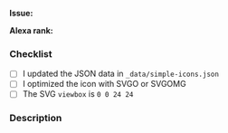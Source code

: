 <!--
Before opening your pull request, have a quick look at our contribution guidelines:
https://github.com/simple-icons/simple-icons/blob/develop/CONTRIBUTING.md

Consider adding a preview image of your submission using:
https://petershaggynoble.github.io/MDI-Sandbox/simpleicons/preview/
-->

**Issue:**

<!-- OR -->

**Alexa rank:**
  <!-- The Alexa rank can be retrieved at https://www.alexa.com/siteinfo/
       Please see our contributing guidelines for more details on how we
       assess a brand's popularity. -->

### Checklist
  - [ ] I updated the JSON data in `_data/simple-icons.json`
  - [ ] I optimized the icon with SVGO or SVGOMG
  - [ ] The SVG `viewbox` is `0 0 24 24`

### Description
<!--
Anything relevant, for example:
  - Why did you pick the hex value?
  - Did you manually vectorize the logo?
  - Have you used multiple sources?
  - etc.
-->
